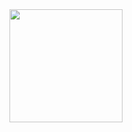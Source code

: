 <a href="https://open.spotify.com/album/269ipbHgbvO1kxtwhwY3XR">
<img src="https://github.com/user-attachments/assets/27fe9fca-0a61-455d-8a0b-058b59897ea8" width="200" height="200">
</a>
